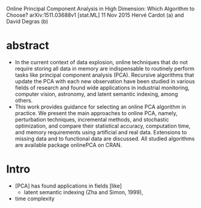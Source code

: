 Online Principal Component Analysis in High Dimension:
Which Algorithm to Choose?
arXiv:1511.03688v1 [stat.ML] 11 Nov 2015
Hervé Cardot (a) and David Degras (b)

# abstract

* In the current context of data explosion, online techniques that do not
  require storing all data in memory are indispensable to routinely perform
  tasks like principal component analysis (PCA). Recursive algorithms that
  update the PCA with each new observation have been studied in various fields
  of research and found wide applications in industrial monitoring, computer
  vision, astronomy, and latent semantic indexing, among others.  
* This work provides guidance for selecting an online PCA algorithm in
  practice.  We present the main approaches to online PCA, namely, perturbation
  techniques, incremental methods, and stochastic optimization, and compare
  their statistical accuracy, computation time, and memory requirements using
  artificial and real data.  Extensions to missing data and to functional data
  are discussed. All studied algorithms are available package onlinePCA on
  CRAN.

# Intro

* [PCA] has found applications in fields [like] 
  * latent semantic indexing (Zha and Simon, 1999),
* time complexity
